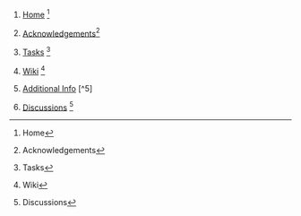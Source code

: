 1. [Home](/README.md) [^1]

2. [Acknowledgements](/docs/Additional/Acknowledgements.md)[^2]

3. [Tasks](/docs/Additional/to-do.md) [^3]

4. [Wiki](https://github.com/User/Repository.wiki.git) [^4]

5. [Additional Info](/docs/Additional/ReadMe.md) [^5]

6. [Discussions](https://github.com/User/Repository/discussions) [^6]

[^1]: Home

[^2]: Acknowledgements

[^3]: Tasks

[^4]: Wiki

[^6]: Discussions